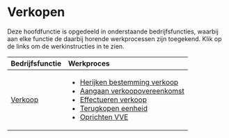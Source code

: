 # Verkopen

Deze hoofdfunctie is opgedeeld in onderstaande bedrijfsfuncties, waarbij aan elke functie de daarbij horende werkprocessen zijn toegekend. Klik op de links om de werkinstructies in te zien.

Bedrijfsfunctie | Werkproces
:--- | :---
[Verkoop](verkoop/) | <ul><li>[Herijken bestemming verkoop](herijken-bestemming-verkoop/)</li><li>[Aangaan verkoopovereenkomst](aangaan-verkoopovereenkomst/)</li><li>[Effectueren verkoop](effectueren-verkoop/)</li><li>[Terugkopen eenheid](terugkopen-eenheid/)</li><li>[Oprichten VVE](oprichten-vve/)</li></ul>
